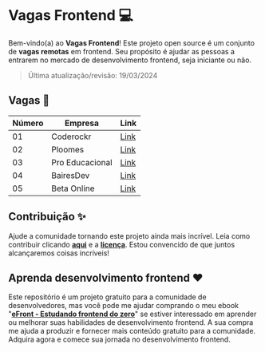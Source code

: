 # Vagas Frontend 💻

Bem-vindo(a) ao **Vagas Frontend**! Este projeto open source é um conjunto de **vagas remotas** em frontend. Seu propósito é ajudar as pessoas a entrarem no mercado de desenvolvimento frontend, seja iniciante ou não.

> Última atualização/revisão: 19/03/2024

## Vagas 🎉

| Número | Empresa            | Link                          |
| ------ | ------------------ | ----------------------------- |
| 01     | Coderockr          | [Link](https://shre.ink/rC2n) |
| 02     | Ploomes            | [Link](https://shre.ink/rC2m) |
| 03     | Pro Educacional    | [Link](https://shre.ink/rCFo) |
| 04     | BairesDev          | [Link](https://shre.ink/rcwy) |
| 05     | Beta Online        | [Link](https://shre.ink/rcwg) |

## Contribuição ✨

Ajude a comunidade tornando este projeto ainda mais incrível. Leia como contribuir clicando **[aqui](https://github.com/iuricode/vagas-frontend/blob/main/CONTRIBUTING.md)** e a **[licença](https://github.com/iuricode/vagas-frontend/blob/main/LICENSE.md)**. Estou convencido de que juntos alcançaremos coisas incríveis!

## Aprenda desenvolvimento frontend ❤️

Este repositório é um projeto gratuito para a comunidade de desenvolvedores, mas você pode me ajudar comprando o meu ebook "**[eFront - Estudando frontend do zero](https://iuricode.com/efront)**" se estiver interessado em aprender ou melhorar suas habilidades de desenvolvimento frontend. A sua compra me ajuda a produzir e fornecer mais conteúdo gratuito para a comunidade. Adquira agora e comece sua jornada no desenvolvimento frontend.
